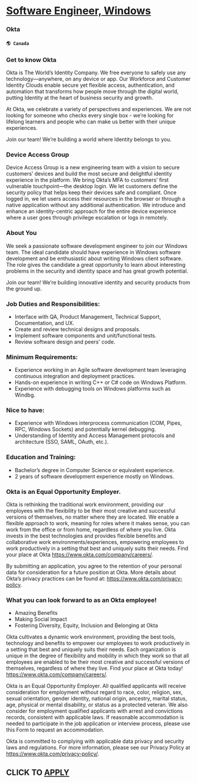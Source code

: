 # [Software Engineer, Windows](https://www.remotewlb.com/apply/software-engineer-windows-47840)  
### Okta  
#### `🌎 Canada`  

### Get to know Okta

Okta is The World’s Identity Company. We free everyone to safely use any technology—anywhere, on any device or app. Our Workforce and Customer Identity Clouds enable secure yet flexible access, authentication, and automation that transforms how people move through the digital world, putting Identity at the heart of business security and growth.  
  
At Okta, we celebrate a variety of perspectives and experiences. We are not looking for someone who checks every single box - we’re looking for lifelong learners and people who can make us better with their unique experiences.  
  
Join our team! We’re building a world where Identity belongs to you.

### Device Access Group

Device Access Group is a new engineering team with a vision to secure customers’ devices and build the most secure and delightful identity experience in the platform. We bring Okta’s MFA to customers’ first vulnerable touchpoint—the desktop login. We let customers define the security policy that helps keep their devices safe and compliant. Once logged in, we let users access their resources in the browser or through a native application without any additional authentication. We introduce and enhance an identity-centric approach for the entire device experience where a user goes through privilege escalation or logs in remotely.

### About You

We seek a passionate software development engineer to join our Windows team. The ideal candidate should have experience in Windows software development and be enthusiastic about writing Windows client software. The role gives the candidate a great opportunity to learn about interesting problems in the security and identity space and has great growth potential.

Join our team! We’re building innovative identity and security products from the ground up.

### Job Duties and Responsibilities:

  * Interface with QA, Product Management, Technical Support, Documentation, and UX.
  * Create and review technical designs and proposals.
  * Implement software components and unit/functional tests.
  * Review software design and peers' code.

### Minimum Requirements:

  * Experience working in an Agile software development team leveraging continuous integration and deployment practices.
  * Hands-on experience in writing C++ or C# code on Windows Platform.
  * Experience with debugging tools on Windows platforms such as Windbg.

### Nice to have:

  * Experience with Windows interprocess communication (COM, Pipes, RPC, Windows Sockets) and potentially kernel debugging.
  * Understanding of Identity and Access Management protocols and architecture (SSO, SAML, OAuth, etc.).

### Education and Training:

  * Bachelor’s degree in Computer Science or equivalent experience.
  * 2 years of software development experience mostly on Windows. 

###  Okta is an Equal Opportunity Employer.

Okta is rethinking the traditional work environment, providing our employees with the flexibility to be their most creative and successful versions of themselves, no matter where they are located. We enable a flexible approach to work, meaning for roles where it makes sense, you can work from the office or from home, regardless of where you live. Okta invests in the best technologies and provides flexible benefits and collaborative work environments/experiences, empowering employees to work productively in a setting that best and uniquely suits their needs. Find your place at Okta https://www.okta.com/company/careers/.

By submitting an application, you agree to the retention of your personal data for consideration for a future position at Okta. More details about Okta’s privacy practices can be found at: https://www.okta.com/privacy-policy.

### What you can look forward to as an Okta employee!

  * Amazing Benefits 
  * Making Social Impact 
  * Fostering Diversity, Equity, Inclusion and Belonging at Okta 

Okta cultivates a dynamic work environment, providing the best tools, technology and benefits to empower our employees to work productively in a setting that best and uniquely suits their needs. Each organization is unique in the degree of flexibility and mobility in which they work so that all employees are enabled to be their most creative and successful versions of themselves, regardless of where they live. Find your place at Okta today! https://www.okta.com/company/careers/.

Okta is an Equal Opportunity Employer. All qualified applicants will receive consideration for employment without regard to race, color, religion, sex, sexual orientation, gender identity, national origin, ancestry, marital status, age, physical or mental disability, or status as a protected veteran. We also consider for employment qualified applicants with arrest and convictions records, consistent with applicable laws. If reasonable accommodation is needed to participate in the job application or interview process, please use this Form to request an accommodation.

Okta is committed to complying with applicable data privacy and security laws and regulations. For more information, please see our Privacy Policy at https://www.okta.com/privacy-policy/.

  
## CLICK TO [APPLY](https://www.remotewlb.com/apply/software-engineer-windows-47840)

